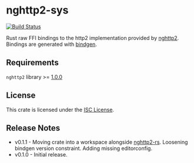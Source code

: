 # nghttp2-sys
[![Build Status](https://travis-ci.com/quinnjr/nghttp2-sys.svg?branch=master)](https://travis-ci.com/quinnjr/nghttp2-sys)

Rust raw FFI bindings to the http2 implementation provided by [nghttp2](https://nghttp2.org). Bindings are generated with [bindgen](https://crates.io/crates/bindgen).

## Requirements
`nghttp2` library >= [1.0.0](https://github.com/nghttp2/nghttp2/tree/master)

## License

This crate is licensed under the [ISC License](LICENSE.md).

## Release Notes

- v0.1.1 - Moving crate into a workspace alongside [nghttp2-rs](https://github.com/quinnjr/nghttp2-rs). Loosening bindgen version constraint. Adding missing editorconfig.
- v0.1.0 - Initial release.